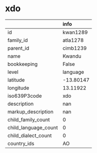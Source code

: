 # xdo
|                      | info      |
|:---------------------|:----------|
| id                   | kwan1289  |
| family_id            | atla1278  |
| parent_id            | cimb1239  |
| name                 | Kwandu    |
| bookkeeping          | False     |
| level                | language  |
| latitude             | -13.80147 |
| longitude            | 13.11922  |
| iso639P3code         | xdo       |
| description          | nan       |
| markup_description   | nan       |
| child_family_count   | 0         |
| child_language_count | 0         |
| child_dialect_count  | 0         |
| country_ids          | AO        |